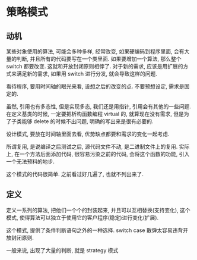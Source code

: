 # 策略模式

## 动机

某些对象使用的算法, 可能会多种多样, 经常改变, 如果硬编码到程序里面, 会有大量的判断, 并且所有的代码要写在一个类里面. 如果要增加一个算法, 那么整个 switch 都要改变. 这就和开放封闭原则相悖了. 对于新的需求, 应该是用扩展的方式来满足新的需求, 如果用 switch 进行分发, 就会导致这样的问题.

看待程序, 要用时间轴的眼光来看, 设想之后的改变的点. 不要预想设定, 需求是固定的.

虽然, 引用也有多态性, 但是实现多态, 我们还是用指针, 引用会有其他的一些问题.
在定义基类的时候, 一定要把析构函数编程 virtual 的, 就算现在没有需求, 但是为了子类能够 delete 的时候不出问题, 明确的写出来是很有必要的.

设计模式, 要放在时间轴里面去看, 优势缺点都要和需求的变化一起考虑.

所谓复用, 是说编译之后测试之后, 源代码文件不动, 是二进制文件上的复用. 实际上, 在一个方法后面添加代码, 很容易污染之前的代码, 会将这个函数的功能, 引入一个无法预料的地步.

这个模式的代码很简单. 之前看过好几遍了, 也就不列出来了.

## 定义

定义一系列的算法, 把他们一个个的封装起来, 并且可以互相替换(支持变化), 这个模式, 使得算法可以独立于使用它的客户程序(稳定)进行变化(扩展).

这个模式, 提供了条件判断语句之外的一种选择. switch case 散弹太容易违背开放封闭原则.

一般来说, 出现了大量的判断, 就是 strategy 模式